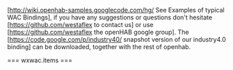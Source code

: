 [http://wiki.openhab-samples.googlecode.com/hg/ See Examples of typical WAC Bindings], if you have any suggestions or questions don't hesitate [https://github.com/westaflex to contact us] or use [https://github.com/westaflex the openHAB google group]. The [https://code.google.com/p/industry40/ snapshot version of our industry4.0 binding] can be downloaded, together with the rest of openhab.

=== wxwac.items ===

